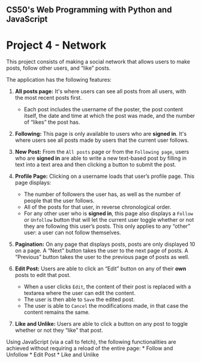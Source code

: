 ## CS50's Web Programming with Python and JavaScript

# Project 4 - Network

This project consists of making a social network that allows users to make posts, follow other users, and “like” posts.

The application has the following features:

1. **All posts page:** It's where users can see all posts from all users, with the most recent posts first.
    * Each post includes the username of the poster, the post content itself, the date and time at which the post was made, and the number of “likes” the post has.

1. **Following:** This page is only available to users who are **signed in**. It's where users see all posts made by users that the current user follows.

1. **New Post:** From the `All posts` page or from the `Following page`, users who are **signed in** are able to write a new text-based post by filling in text into a text area and then clicking a button to submit the post.

1. **Profile Page:** Clicking on a username loads that user’s profile page. This page displays:
    * The number of followers the user has, as well as the number of people that the user follows.
    * All of the posts for that user, in reverse chronological order.
    * For any other user who is **signed in**, this page also displays a `Follow` or `Unfollow` button that will let the current user toggle whether or not they are following this user’s posts. This only applies to any “other” user: a user can not follow themselves.

1. **Pagination:** On any page that displays posts, posts are only displayed 10 on a page. A “Next” button takes the user to the next page of posts. A “Previous” button takes the user to the previous page of posts as well.

1. **Edit Post:** Users are able to click an “Edit” button on any of their **own** posts to edit that post.
    * When a user clicks `Edit`, the content of their post is replaced with a textarea where the user can edit the content.
    * The user is then able to `Save` the edited post.
    * The user is able to `Cancel` the modifications made, in that case the content remains the same.

1. **Like and Unlike:** Users are able to click a button on any post to toggle whether or not they “like” that post.

 Using JavaScript (via a call to fetch), the following functionalities are achieved without requiring a reload of the entire page:
    * Follow and Unfollow
    * Edit Post
    * Like and Unlike